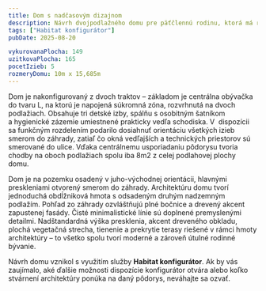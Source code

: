 ```yaml
---
title: Dom s nadčasovým dizajnom
description: Návrh dvojpodlažného domu pre päťčlennú rodinu, ktorá má rada minimalizmus. V Habitat konfigurátore sme vyskladali funkčne prehľadný a veľkostne optimalizovaný pôdorys, ktorý sme doplnili univerzálnymi dizajnovými prvkami a vkusnou kombináciou bielej omietky s dreveným obkladom. Zelená strecha nad prvým podlažím plynulo prechádza do hmoty balkóna, ktorý čiastočne kryje terasu pred dažďom a chráni južné presklenia pred letným prehrievaním. 
tags: ["Habitat konfigurátor"]
pubDate: 2025-08-20

vykurovanaPlocha: 149
uzitkovaPlocha: 165
pocetIzieb: 5
rozmeryDomu: 10m x 15,685m
---
```


Dom je nakonfigurovaný z dvoch traktov – základom je centrálna obývačka do tvaru L, na ktorú je napojená súkromná zóna, rozvrhnutá na dvoch podlažiach. Obsahuje tri detské izby, spálňu s osobitným šatníkom a hygienické zázemie umiestnené prakticky vedľa schodiska.  V  dispozícii sa funkčným rozdelením podarilo dosiahnuť orientáciu všetkých izieb smerom do záhrady, zatiaľ čo okná vedľajších a technických priestorov sú smerované do ulice. Vďaka centrálnemu usporiadaniu pôdorysu tvoria chodby na oboch podlažiach spolu iba 8m2 z celej podlahovej plochy domu. 

Dom je na pozemku osadený v juho-východnej orientácii, hlavnými preskleniami otvorený smerom do záhrady. Architektúru domu tvorí jednoduchá obdĺžniková hmota s odsadeným druhým nadzemným podlažím. Pohľad zo záhrady ozvláštňujú plné bočnice a drevený akcent zapustenej fasády. Čisté minimalistické línie sú doplnené premyslenými detailmi. Nadštandardná výška presklenia, akcent dreveného obkladu, plochá vegetačná strecha, tienenie a prekrytie terasy riešené v rámci hmoty architektúry – to všetko spolu tvorí moderné a zároveň útulné rodinné bývanie.

Návrh domu vznikol s využitím služby <strong>Habitat konfigurátor</strong>. Ak by vás zaujímalo, aké ďalšie možnosti dispozície konfigurátor otvára alebo koľko stvárnení architektúry ponúka na daný pôdorys, neváhajte sa ozvať. 



